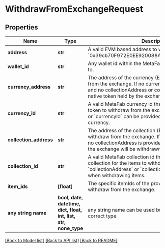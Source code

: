 # WithdrawFromExchangeRequest


## Properties
Name | Type | Description | Notes
------------ | ------------- | ------------- | -------------
**address** | **str** | A valid EVM based address to withdraw to. For example, &#x60;0x39cb70F972E0EE920088AeF97Dbe5c6251a9c25D&#x60;. | [optional] 
**wallet_id** | **str** | Any wallet id within the MetaFab ecosystem to withdraw to. | [optional] 
**currency_address** | **str** | The address of the currency (ERC20) token to withdraw from the exchange. If no currencyAddress or currencyId, and no collectionAddress or collectionId are provided, the native token held by the exchange will be withdrawn. | [optional] 
**currency_id** | **str** | A valid MetaFab currency id that represents the currency token to withdraw from the exchange. &#x60;currencyAddress&#x60; or &#x60;currencyId&#x60; can be provided when withdrawing currency. | [optional] 
**collection_address** | **str** | The address of the collection (ERC1155) for the items to withdraw from the exchange. If no currencyAddress and no collectionAddress is provided, the native token held by the exchange will be withdrawn. | [optional] 
**collection_id** | **str** | A valid MetaFab collection id that represents the collection for the items to withdraw from the exchange. &#x60;collectionAddress&#x60; or &#x60;collectionId&#x60; can be provided when withdrawing items. | [optional] 
**item_ids** | **[float]** | The specific itemIds of the provided collection to withdraw from the exchange. | [optional] 
**any string name** | **bool, date, datetime, dict, float, int, list, str, none_type** | any string name can be used but the value must be the correct type | [optional]

[[Back to Model list]](../README.md#documentation-for-models) [[Back to API list]](../README.md#documentation-for-api-endpoints) [[Back to README]](../README.md)


